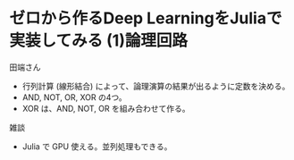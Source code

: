 # ゼロから作るDeep LearningをJuliaで実装してみる (1)論理回路

田端さん

- 行列計算 (線形結合) によって、論理演算の結果が出るように定数を決める。
- AND, NOT, OR, XOR の4つ。
- XOR は、AND, NOT, OR を組み合わせて作る。

雑談

- Julia で GPU 使える。並列処理もできる。
